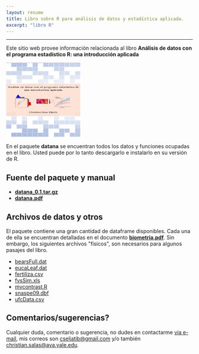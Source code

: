 ```yaml
---
layout: resume
title: Libro sobre R para análisis de datos y estadística aplicada.
excerpt: "libro R"
---
```


---
Este sitio web provee información relacionada al libro **Análisis de datos con el programa estadístico R: una introducción aplicada**

<img src="/images/portadaLibro.png" width="200" height="200">

En el paquete **datana** se encuentran todos los datos y funciones ocupadas en el libro. Usted puede por lo tanto descargarlo e instalarlo en su versión de R.

## Fuente del paquete y manual
+ [**datana_0.1.tar.gz**](/libroR/datana_0.1.tar.gz)
+ [**datana.pdf**](/libroR/datana.pdf)



## Archivos de datos y otros
El paquete contiene una gran cantidad de dataframe disponibles. Cada una de ella se encuentran detalladas en el documento [**biometria.pdf**](/libroR/datana.pdf). Sin embargo, los siguientes archivos "físicos", son necesarios para algunos pasajes del libro.

+ [bearsFull.dat](/libroR/bearsFull.dat)
+ [eucaLeaf.dat](/libroR/eucaLeaf.dat)
+ [fertiliza.csv](/libroR/fertiliza.csv)
+ [fvsSim.xls](/libroR/fvsSim.xls)
+ [mycontrast.R](/libroR/mycontrast.R)
+ [snaspe09.dbf](/libroR/sanaspe09.dbf)
+ [ufcData.csv](/libroR/ufcData.csv)

## Comentarios/sugerencias?
Cualquier duda, comentario o sugerencia, no dudes en contactarme [vía e-mail](mailto:cseljatib@gmail.com), mis correos son cseljatib@gmail.com y/o también christian.salas@aya.yale.edu.



<!-- ### Footer
A book on the core graphics facilities of the R language and environment for statistical computing and graphics (Chapman & Hall/CRC, August 2005).
A link to the publisher's web page for the book.
A list of Errata.
PDF version of the preface, table of contents, and Chapters 1, 4, and 5.
R code for figures:
Last updated: August 2020 -->
